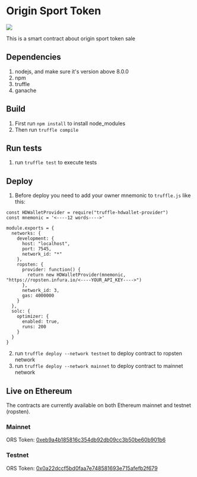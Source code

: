 # Origin Sport Token
<a href="https://t.me/OriginSport_EN" target="_blank"><img src="https://img.shields.io/badge/20k+-telegram-blue.svg"></a>

This is a smart contract about origin sport token sale

## Dependencies
1. nodejs, and make sure it's version above 8.0.0
2. npm
3. truffle
4. ganache

## Build
1. First run `npm install` to install node_modules
2. Then run `truffle compile`

## Run tests
1. run `truffle test` to execute tests

## Deploy
1. Before deploy you need to add your owner mnemonic to `truffle.js` like this:
```
const HDWalletProvider = require("truffle-hdwallet-provider")
const mnemonic = '<----12 words---->'

module.exports = {
  networks: {
    development: {
      host: "localhost",
      port: 7545,
      network_id: "*"
    },
    ropsten: {
      provider: function() {
        return new HDWalletProvider(mnemonic, "https://ropsten.infura.io/<----YOUR_API_KEY---->")
      },
      network_id: 3,
      gas: 4000000
    }
  },
  solc: {
    optimizer: {
      enabled: true,
      runs: 200
    }
  }
}
```
2. run `truffle deploy --network testnet` to deploy contract to ropsten network
3. run `truffle deploy --network mainnet` to deploy contract to mainnet network

## Live on Ethereum

The contracts are currently available on both Ethereum mainnet and testnet (ropsten).

### Mainnet

ORS Token: [0xeb9a4b185816c354db92db09cc3b50be60b901b6](https://etherscan.io/address/0xeb9a4b185816c354db92db09cc3b50be60b901b6)

### Testnet

ORS Token: [0x0a22dccf5bd0faa7e748581693e715afefb2f679](https://ropsten.etherscan.io/address/0x0a22dccf5bd0faa7e748581693e715afefb2f679)

